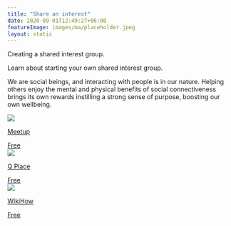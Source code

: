 ```yaml
---
title: "Share an interest"
date: 2020-09-01T12:49:27+06:00
featureImage: images/ma/placeholder.jpeg
layout: static
---
```


Creating a shared interest group.

Learn about starting your own shared interest group.

We are social beings, and interacting with people is in our nature. Helping others enjoy the mental and physical benefits of social connectiveness brings its own rewards instilling a strong sense of purpose, boosting our own wellbeing.

<a class="ma-link" href="https://www.meetup.com/blog/the-ultimate-guide-to-starting-a-group-on-meetup/"><div class="ma-card ma-card-Community"><div class="ma-icon"><img src ="/images/icon-check.png"/></div><div class="ma-name"><p>Meetup</p></div><div class="ma-paid-text"><span>Free</span></div></div></a><a class="ma-link" href="https://www.qplace.com/10-tips-for-starting-an-online-group/"><div class="ma-card ma-card-Community"><div class="ma-icon"><img src ="/images/icon-check.png"/></div><div class="ma-name"><p>Q Place</p></div><div class="ma-paid-text"><span>Free</span></div></div></a><a class="ma-link" href="https://www.wikihow.com/Start-an-Online-Discussion-Community"><div class="ma-card ma-card-Community"><div class="ma-icon"><img src ="/images/icon-check.png"/></div><div class="ma-name"><p>WikiHow</p></div><div class="ma-paid-text"><span>Free</span></div></div></a>  

<br/><br/>







